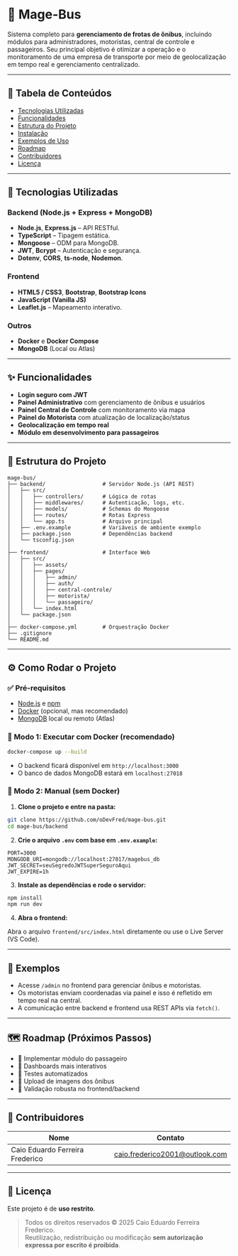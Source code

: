 # 🚌 Mage-Bus

Sistema completo para **gerenciamento de frotas de ônibus**, incluindo módulos para administradores, motoristas, central de controle e passageiros. Seu principal objetivo é otimizar a operação e o monitoramento de uma empresa de transporte por meio de geolocalização em tempo real e gerenciamento centralizado.

---

## 📑 Tabela de Conteúdos

- [Tecnologias Utilizadas](#-tecnologias-utilizadas)
- [Funcionalidades](#-funcionalidades)
- [Estrutura do Projeto](#-estrutura-do-projeto)
- [Instalação](#️-como-rodar-o-projeto)
- [Exemplos de Uso](#-exemplos)
- [Roadmap](#️-roadmap-próximos-passos)
- [Contribuidores](#-contribuidores)
- [Licença](#-licença)

---

## 🚀 Tecnologias Utilizadas

### Backend (Node.js + Express + MongoDB)

- **Node.js**, **Express.js** – API RESTful.
- **TypeScript** – Tipagem estática.
- **Mongoose** – ODM para MongoDB.
- **JWT**, **Bcrypt** – Autenticação e segurança.
- **Dotenv**, **CORS**, **ts-node**, **Nodemon**.

### Frontend

- **HTML5 / CSS3**, **Bootstrap**, **Bootstrap Icons**
- **JavaScript (Vanilla JS)**
- **Leaflet.js** – Mapeamento interativo.

### Outros

- **Docker** e **Docker Compose**
- **MongoDB** (Local ou Atlas)

---

## ✨ Funcionalidades

- **Login seguro com JWT**
- **Painel Administrativo** com gerenciamento de ônibus e usuários
- **Painel Central de Controle** com monitoramento via mapa
- **Painel do Motorista** com atualização de localização/status
- **Geolocalização em tempo real**
- **Módulo em desenvolvimento para passageiros**

---

## 📂 Estrutura do Projeto

```
mage-bus/
├── backend/                  # Servidor Node.js (API REST)
│   ├── src/
│   │   ├── controllers/      # Lógica de rotas
│   │   ├── middlewares/      # Autenticação, logs, etc.
│   │   ├── models/           # Schemas do Mongoose
│   │   ├── routes/           # Rotas Express
│   │   └── app.ts            # Arquivo principal
│   ├── .env.example          # Variáveis de ambiente exemplo
│   ├── package.json          # Dependências backend
│   └── tsconfig.json
│
├── frontend/                 # Interface Web
│   ├── src/
│   │   ├── assets/
│   │   ├── pages/
│   │   │   ├── admin/
│   │   │   ├── auth/
│   │   │   ├── central-controle/
│   │   │   ├── motorista/
│   │   │   └── passageiro/
│   │   └── index.html
│   └── package.json
│
├── docker-compose.yml        # Orquestração Docker
├── .gitignore
└── README.md
```

---

## ⚙️ Como Rodar o Projeto

### ✅ Pré-requisitos

- [Node.js](https://nodejs.org/) e [npm](https://www.npmjs.com/)
- [Docker](https://www.docker.com/) (opcional, mas recomendado)
- [MongoDB](https://www.mongodb.com/) local ou remoto (Atlas)

### 🔄 Modo 1: Executar com Docker (recomendado)

```bash
docker-compose up --build
```

- O backend ficará disponível em `http://localhost:3000`
- O banco de dados MongoDB estará em `localhost:27018`

### 🔄 Modo 2: Manual (sem Docker)

1. **Clone o projeto e entre na pasta:**

```bash
git clone https://github.com/oDevFred/mage-bus.git
cd mage-bus/backend
```

2. **Crie o arquivo `.env` com base em `.env.example`:**

```env
PORT=3000
MONGODB_URI=mongodb://localhost:27017/magebus_db
JWT_SECRET=seuSegredoJWTSuperSeguroAqui
JWT_EXPIRE=1h
```

3. **Instale as dependências e rode o servidor:**

```bash
npm install
npm run dev
```

4. **Abra o frontend:**

Abra o arquivo `frontend/src/index.html` diretamente ou use o Live Server (VS Code).

---

## 🧪 Exemplos

- Acesse `/admin` no frontend para gerenciar ônibus e motoristas.
- Os motoristas enviam coordenadas via painel e isso é refletido em tempo real na central.
- A comunicação entre backend e frontend usa REST APIs via `fetch()`.

---

## 🗺️ Roadmap (Próximos Passos)

- 🔲 Implementar módulo do passageiro
- 🔲 Dashboards mais interativos
- 🔲 Testes automatizados
- 🔲 Upload de imagens dos ônibus
- 🔲 Validação robusta no frontend/backend

---

## 👥 Contribuidores

| Nome                         | Contato                              |
|------------------------------|---------------------------------------|
| Caio Eduardo Ferreira Frederico | caio.frederico2001@outlook.com     |

---

## 📄 Licença

Este projeto é de **uso restrito**.

> Todos os direitos reservados © 2025 Caio Eduardo Ferreira Frederico.  
> Reutilização, redistribuição ou modificação **sem autorização expressa por escrito é proibida**.